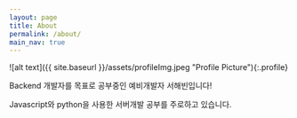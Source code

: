 ```yaml
---
layout: page
title: About
permalink: /about/
main_nav: true
---
```


![alt text]({{ site.baseurl }}/assets/profileImg.jpeg "Profile Picture"){:.profile}

Backend 개발자를 목표로 공부중인 예비개발자 서해빈입니다!

Javascript와 python을 사용한 서버개발 공부를 주로하고 있습니다.
